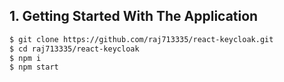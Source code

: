 ## 1. Getting Started With The Application

```sh
$ git clone https://github.com/raj713335/react-keycloak.git
$ cd raj713335/react-keycloak
$ npm i
$ npm start
```
